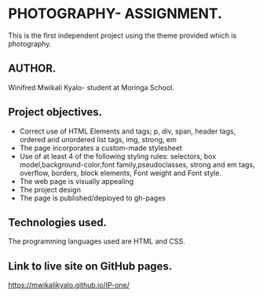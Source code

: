 # PHOTOGRAPHY- ASSIGNMENT.
This is the first independent project using the theme provided which is photography.
## AUTHOR.
Winifred Mwikali Kyalo- student at Moringa School.
## Project objectives.
* Correct use of HTML Elements and tags; p, div, span, header tags, ordered and unordered list tags, img, strong, em
* The page incorporates a custom-made stylesheet 
* Use of at least 4 of the following styling rules: selectors, box model,background-color,font family,pseudoclasses, strong and em tags, overflow, borders, block elements, Font weight and Font style.
* The web page is visually appealing
* The project design
* The page is published/deployed to gh-pages

## Technologies used.
The programming languages used are HTML and CSS.

## Link to live site on GitHub pages.
https://mwikalikyalo.github.io/IP-one/